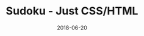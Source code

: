 ---
title: 'Sudoku - Just CSS/HTML'
description: 'Complete a sudoku puzzle without Javascript or server-side interaction.'
gametype: 'hard'
gameid: 48
date: 2018-06-20
tags: []
draft: false
type: 'games'
num19: [{'idx':1,'arr1':[1,2,3,4,5,6,7,8,9],'arr2':[1,2,3,4,5,6,7,8,9]},{'idx':2,'arr1':[1,2,3,4,5,6,7,8,9],'arr2':[1,2,3,4,5,6,7,8,9]},{'idx':3,'arr1':[1,2,3,4,5,6,7,8,9],'arr2':[1,2,3,4,5,6,7,8,9]},{'idx':4,'arr1':[1,2,3,4,5,6,7,8,9],'arr2':[1,2,3,4,5,6,7,8,9]},{'idx':5,'arr1':[1,2,3,4,5,6,7,8,9],'arr2':[1,2,3,4,5,6,7,8,9]},{'idx':6,'arr1':[1,2,3,4,5,6,7,8,9],'arr2':[1,2,3,4,5,6,7,8,9]},{'idx':7,'arr1':[1,2,3,4,5,6,7,8,9],'arr2':[1,2,3,4,5,6,7,8,9]},{'idx':8,'arr1':[1,2,3,4,5,6,7,8,9],'arr2':[1,2,3,4,5,6,7,8,9]},{'idx':9,'arr1':[1,2,3,4,5,6,7,8,9],'arr2':[1,2,3,4,5,6,7,8,9]}]
puzzle: [[0, 0, 6, 0, 0, 0, 0, 2, 7], [0, 1, 0, 0, 0, 6, 0, 0, 0], [2, 7, 5, 0, 0, 0, 6, 0, 0], [0, 0, 0, 6, 0, 4, 1, 8, 0], [5, 0, 0, 1, 0, 2, 0, 0, 4], [0, 4, 1, 3, 0, 7, 0, 0, 0], [0, 0, 7, 0, 0, 0, 4, 1, 8], [0, 0, 0, 5, 0, 0, 0, 7, 0], [8, 9, 0, 0, 0, 0, 2, 0, 0]]
layout: 'sudokucssstatic'
---